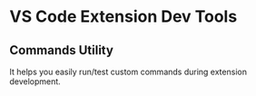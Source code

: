 # VS Code Extension Dev Tools

## Commands Utility
It helps you easily run/test custom commands during extension development.